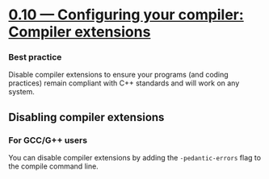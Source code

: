 # [0.10 — Configuring your compiler: Compiler extensions](https://www.learncpp.com/cpp-tutorial/configuring-your-compiler-compiler-extensions/)

### Best practice

Disable compiler extensions to ensure your programs (and coding practices) remain compliant with C++ standards and will work on any system.

## Disabling compiler extensions

### For GCC/G++ users

You can disable compiler extensions by adding the `-pedantic-errors` flag to the compile command line.
